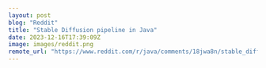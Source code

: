 ```yaml
---
layout: post
blog: "Reddit"
title: "Stable Diffusion pipeline in Java"
date: 2023-12-16T17:39:09Z
image: images/reddit.png
remote_url: "https://www.reddit.com/r/java/comments/18jwa8n/stable_diffusion_pipeline_in_java/"
---
```

